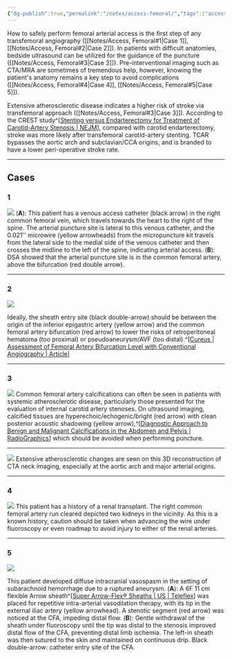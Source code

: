 ```yaml
---
{"dg-publish":true,"permalink":"/notes/access-femoral/","tags":["access"],"created":"2023-08-14T19:26:50.241-07:00","updated":"2023-09-14T11:24:20.048-07:00"}
---
```



How to safely perform femoral arterial access is the first step of any transfemoral angiography ([[Notes/Access, Femoral#1\|Case 1]], [[Notes/Access, Femoral#2\|Case 2]]). In patients with difficult anatomies, bedside ultrasound can be utilized for the guidance of the puncture ([[Notes/Access, Femoral#3\|Case 3]]). Pre-interventional imaging such as CTA/MRA are sometimes of tremendous help, however, knowing the patient's anatomy remains a key step to avoid complications ([[Notes/Access, Femoral#4\|Case 4]], [[Notes/Access, Femoral#5\|Case 5]]).

Extensive atherosclerotic disease indicates a higher risk of stroke via transfemoral approach ([[Notes/Access, Femoral#3\|Case 3]]). According to the CREST study^[[Stenting versus Endarterectomy for Treatment of Carotid-Artery Stenosis | NEJM](https://www.nejm.org/doi/full/10.1056/NEJMoa0912321?logout=true)], compared with carotid endarterectomy, stroke was more likely after transfemoral carotid-artery stenting. TCAR bypasses the aortic arch and subclavian/CCA origins, and is branded to have a lower peri-operative stroke rate.

---

## Cases

### 1

![](https://i.imgur.com/ID9QMXd.png)
(**A**): This patient has a venous access catheter (black arrow) in the right common femoral vein, which travels towards the heart to the right of the spine. The arterial puncture site is lateral to this venous catheter, and the 0.021'' microwire (yellow arrowheads) from the micropuncture kit travels from the lateral side to the medial side of the venous catheter and then crosses the midline to the left of the spine, indicating arterial access. (**B**): DSA showed that the arterial puncture site is in the common femoral artery, above the bifurcation (red double arrow).

---

### 2

![](https://i.imgur.com/FSTz6WE.png)

Ideally, the sheath entry site (black double-arrow) should be between the origin of the inferior epigastric artery (yellow arrow) and the common femoral artery bifurcation (red arrow) to lower the risks of retroperitoneal hematoma (too proximal) or pseudoaneurysm/AVF (too distal).^[[Cureus | Assessment of Femoral Artery Bifurcation Level with Conventional Angiography | Article](https://www.cureus.com/articles/15378-assessment-of-femoral-artery-bifurcation-level-with-conventional-angiography#!/)]

---

### 3

![](https://i.imgur.com/Mz0WqSM.png)
Common femoral artery calcifications can often be seen in patients with systemic atherosclerotic disease, particularly those presented for the evaluation of internal carotid artery stenoses. On ultrasound imaging, calcified tissues are hyperechoic/echogenic/bright (red arrow) with clean posterior acoustic shadowing (yellow arrow),^[[Diagnostic Approach to Benign and Malignant Calcifications in the Abdomen and Pelvis | RadioGraphics](https://pubs.rsna.org/doi/full/10.1148/rg.2020190152)] which should be avoided when performing puncture.

---

![](https://i.imgur.com/AuhOYD5.png)
Extensive atherosclerotic changes are seen on this 3D reconstruction of CTA neck imaging, especially at the aortic arch and major arterial origins. 

---

### 4

![](https://i.imgur.com/sZtKMpN.jpg)
This patient has a history of a renal transplant. The right common femoral artery run cleared depicted two kidneys in the vicinity. As this is a known history, caution should be taken when advancing the wire under fluoroscopy or even roadmap to avoid injury to either of the renal arteries.

---

### 5

![](https://i.imgur.com/83tzk6M.png)

This patient developed diffuse intracranial vasospasm in the setting of subarachnoid hemorrhage due to a ruptured aneurysm. (**A**): A 6F 11 cm flexible Arrow sheath^[[Super Arrow-Flex® Sheaths | US | Teleflex](https://www.teleflex.com/usa/en/product-areas/interventional/vascular-access-closure/super-arrow-flex-sheaths/)] was placed for repetitive intra-arterial vasodilation therapy, with its tip in the external iliac artery (yellow arrowhead). A stenotic segment (red arrow) was noticed at the CFA, impeding distal flow. (**B**): Gentle withdrawal of the sheath under fluoroscopy until the tip was distal to the stenosis improved distal flow of the CFA, preventing distal limb ischemia. The left-in sheath was then sutured to the skin and maintained on continuous drip. Black double-arrow: catheter entry site of the CFA.
